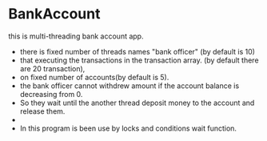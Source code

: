# BankAccount

this is multi-threading  bank account app.
 * there is fixed number of threads names "bank officer" (by default is 10)
 * that executing the transactions in the transaction array. (by default there are 20 transaction),
 * on fixed number of accounts(by default is 5).
 * the bank officer cannot withdrew amount if the account balance is decreasing from 0.
 * So they wait until the another thread deposit money to the account and release them.
 *
 * In this program is been use by locks and conditions wait function.
